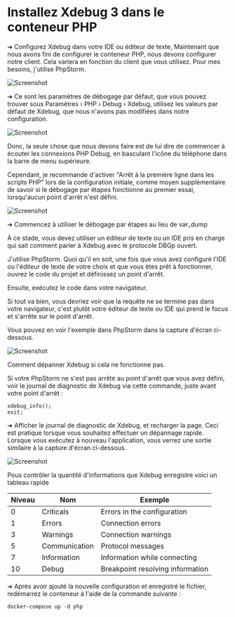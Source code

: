 # Installez Xdebug 3 dans le conteneur PHP

➔ Configurez Xdebug dans votre IDE ou éditeur de texte, Maintenant que nous avons fini de configurer le conteneur PHP, nous devons configurer notre client.
Cela variera en fonction du client que vous utilisez. Pour mes besoins, j'utilise PhpStorm.

![Screenshot](https://www.zupimages.net/up/21/45/1xvm.jpg)

➔ Ce sont les paramètres de débogage par défaut, que vous pouvez trouver sous Paramètres › PHP › Debug › Xdebug, utilisez les valeurs par défaut de Xdebug, que nous n'avons pas modifiées dans notre configuration.

![Screenshot](https://i.imgur.com/2G8tvZU.png)

Donc, la seule chose que nous devons faire est de lui dire de commencer à écouter les connexions PHP Debug, en basculant l'icône du téléphone dans la barre de menu supérieure.

Cependant, je recommande d'activer "Arrêt à la première ligne dans les scripts PHP" lors de la configuration initiale, comme moyen supplémentaire de savoir si le débogage par étapes fonctionne au premier essai, lorsqu'aucun point d'arrêt n'est défini.

![Screenshot](https://i.imgur.com/qQ8ZrY3.jpg)


➔ Commencez à utiliser le débogage par étapes au lieu de var_dump

À ce stade, vous devez utiliser un éditeur de texte ou un IDE pris en charge qui sait comment parler à Xdebug avec le protocole DBGp ouvert.

J'utilise PhpStorm. Quoi qu'il en soit, une fois que vous avez configuré l'IDE ou l'éditeur de texte de votre choix et que vous êtes prêt à fonctionner, ouvrez le code du projet et définissez un point d'arrêt. 

Ensuite, exécutez le code dans votre navigateur. 

Si tout va bien, vous devriez voir que la requête ne se termine pas dans votre navigateur, c'est plutôt votre éditeur de texte ou IDE qui prend le focus et s'arrête sur le point d'arrêt. 

Vous pouvez en voir l'exemple dans PhpStorm dans la capture d'écran ci-dessous.

![Screenshot](https://i.imgur.com/gSgRlz0.jpg)


Comment dépanner Xdebug si cela ne fonctionne pas.

Si votre PhpStorm ne s'est pas arrêté au point d'arrêt que vous avez défini, voir le journal de diagnostic de Xdebug via cette commande, juste avant votre point d'arrêt :

```
xdebug_info();
exit;
````

➔ Afficher le journal de diagnostic de Xdebug, et recharger la page. Ceci est pratique lorsque vous souhaitez effectuer un dépannage rapide. 
Lorsque vous exécutez à nouveau l'application, vous verrez une sortie similaire à la capture d'écran ci-dessous.

![Screenshot](https://i.imgur.com/vOhOcgi.jpg)

Pous contrôler la quantité d'informations que Xdebug enregistre voici un tableau rapide

|    Niveau     |   Nom            |  Exemple                 |
| ------------- |------------------|------------------------------------|
|     0         |   Criticals      |   Errors in the configuration      |
|     1         |   Errors         |   Connection errors                |
|     3         |   Warnings       |   Connection warnings              |
|     5         |   Communication  |   Protocol messages                |
|     7         |   Information    |   Information while connecting     |
|     10        |   Debug          |   Breakpoint resolving information |

➔ Après avoir ajouté la nouvelle configuration et enregistré le fichier, redémarrez le conteneur à l'aide de la commande suivante :
```
docker-compose up -d php
```


